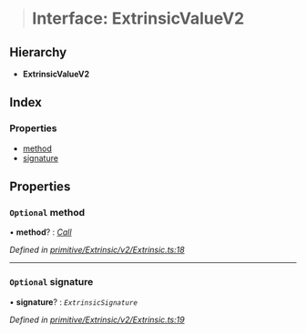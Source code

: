 > # Interface: ExtrinsicValueV2

## Hierarchy

* **ExtrinsicValueV2**

## Index

### Properties

* [method](_primitive_extrinsic_v2_extrinsic_.extrinsicvaluev2.md#optional-method)
* [signature](_primitive_extrinsic_v2_extrinsic_.extrinsicvaluev2.md#optional-signature)

## Properties

### `Optional` method

• **method**? : *[Call](../classes/_primitive_generic_call_.call.md)*

*Defined in [primitive/Extrinsic/v2/Extrinsic.ts:18](https://github.com/polkadot-js/api/blob/400f33f/packages/types/src/primitive/Extrinsic/v2/Extrinsic.ts#L18)*

___

### `Optional` signature

• **signature**? : *`ExtrinsicSignature`*

*Defined in [primitive/Extrinsic/v2/Extrinsic.ts:19](https://github.com/polkadot-js/api/blob/400f33f/packages/types/src/primitive/Extrinsic/v2/Extrinsic.ts#L19)*